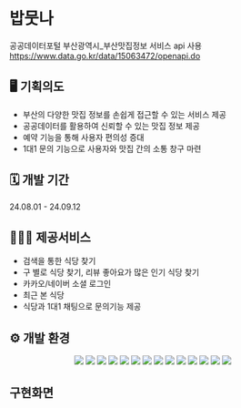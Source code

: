 # 밥뭇나
공공데이터포털 부산광역시_부산맛집정보 서비스 api 사용 https://www.data.go.kr/data/15063472/openapi.do

## 🖥️ 기획의도

- 부산의 다양한 맛집 정보를 손쉽게 접근할 수 있는 서비스 제공
- 공공데이터를 활용하여 신뢰할 수 있는 맛집 정보 제공 
- 예약 기능을 통해 사용자 편의성 증대
- 1대1 문의 기능으로 사용자와 맛집 간의 소통 창구 마련


## 🗓 개발 기간
24.08.01 - 24.09.12


## 🧑‍🤝‍🧑 제공서비스

- 검색을 통한 식당 찾기
- 구 별로 식당 찾기, 리뷰 좋아요가 많은 인기 식당 찾기
- 카카오/네이버 소셜 로그인
- 최근 본 식당
- 식당과 1대1 채팅으로 문의기능 제공


## ⚙️ 개발 환경
<div align="center">
    <img src="https://img.shields.io/badge/Spring-6DB33F?style=flat-square&logo=Spring&logoColor=white" />
    <img src="https://img.shields.io/badge/Java-007396?style=flat&logo=Java&logoColor=white" />
    <img src="https://img.shields.io/badge/JavaScript-F7DF1E?style=flat-square&logo=javascript&logoColor=black" />
    <img src="https://img.shields.io/badge/jQuery-0769AD?style=flat-square&logo=jQuery&logoColor=white" />
    <img src="https://img.shields.io/badge/Ajax-0B76D1?style=flat-square&logo=jquery&logoColor=white" />
    <img src="https://img.shields.io/badge/MyBatis-0D8DBA?style=flat-square&logo=MyBatis&logoColor=white" />
    <img src="https://img.shields.io/badge/ORACLE-F80000?style=flat-square&logo=oracle&logoColor=white" />
    <img src="https://img.shields.io/badge/HTML5-E34F26?style=flat&logo=HTML5&logoColor=white" />
    <img src="https://img.shields.io/badge/CSS3-1572B6?style=flat&logo=CSS3&logoColor=white" />
    <img src="https://img.shields.io/badge/apache%20tomcat-F8DC75?style=flat-square&logo=apachetomcat&logoColor=white" />
    <img src="https://img.shields.io/badge/GitHub-181717?style=flat-square&logo=GitHub&logoColor=white" />
    <img src="https://img.shields.io/badge/Kakao%20API-FFCD00?style=flat-square&logo=Kakao&logoColor=black" />
    <img src="https://img.shields.io/badge/Naver%20API-03C75A?style=flat-square&logo=Naver&logoColor=white" />
    <img src="https://img.shields.io/badge/Socket.io-010101?style=flat-square&logo=Socket.io&logoColor=white" />
</div>

## 구현화면
